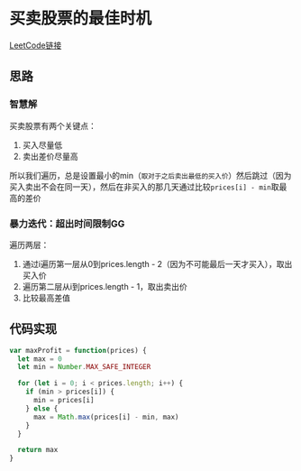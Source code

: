 # 买卖股票的最佳时机

[LeetCode链接](https://leetcode-cn.com/problems/best-time-to-buy-and-sell-stock/)

## 思路

### 智慧解

买卖股票有两个关键点：

1. 买入尽量低
2. 卖出差价尽量高

所以我们遍历，总是设置最小的min（`取对于之后卖出最低的买入价`）然后跳过（因为买入卖出不会在同一天），然后在非买入的那几天通过比较`prices[i] - min`取最高的差价

### 暴力迭代：超出时间限制GG

遍历两层：

1. 通过i遍历第一层从0到prices.length - 2（因为不可能最后一天才买入），取出买入价
2. 遍历第二层从i到prices.length - 1，取出卖出价
3. 比较最高差值

## 代码实现

````js
var maxProfit = function(prices) {
  let max = 0
  let min = Number.MAX_SAFE_INTEGER

  for (let i = 0; i < prices.length; i++) {
    if (min > prices[i]) {
      min = prices[i]
    } else {
      max = Math.max(prices[i] - min, max)
    }
  }

  return max
}
````
